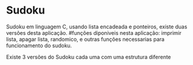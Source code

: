 # Sudoku
Sudoku em linguagem C, usando lista encadeada e ponteiros, existe duas versões desta aplicação.
#funções diponiveis nesta aplicação:
imprimir lista,
apagar lista,
randomico, e outras
funções necessarias para funcionamento do sudoku.



Existe 3 versões do Sudoku  cada uma com uma estrutura diferente
